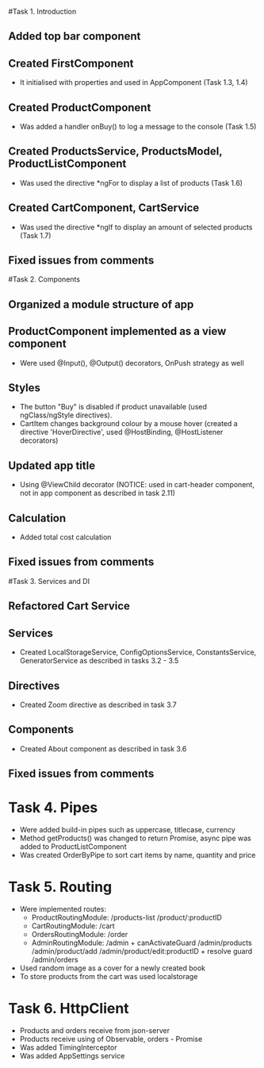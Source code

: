 #Task 1. Introduction
## Added top bar component
## Created FirstComponent 
- It initialised with properties and used in AppComponent (Task 1.3, 1.4)
## Created ProductComponent
- Was added a handler onBuy() to log a message to the console (Task 1.5)
## Created ProductsService, ProductsModel, ProductListComponent
- Was used the directive *ngFor to display a list of products (Task 1.6)
## Created CartComponent, CartService 
- Was used the directive *ngIf to display an amount of selected products (Task 1.7)
## Fixed issues from comments

#Task 2. Components
## Organized a module structure of app
## ProductComponent implemented as a view component
- Were used @Input(), @Output() decorators, OnPush strategy as well
## Styles
- The button "Buy" is disabled if product unavailable (used  ngClass/ngStyle directives).
- CartItem changes background colour by a mouse hover (created a directive 'HoverDirective', used @HostBinding, @HostListener decorators)
## Updated app title
- Using @ViewChild decorator (NOTICE: used in cart-header component, not in app component as described in task 2.11)
## Calculation
- Added total cost calculation
## Fixed issues from comments

#Task 3. Services and DI
## Refactored Cart Service
## Services
- Created LocalStorageService, ConfigOptionsService, ConstantsService, GeneratorService as described in tasks 3.2 - 3.5
## Directives
- Created Zoom directive as described in task 3.7
## Components
- Created About component as described in task 3.6
## Fixed issues from comments

# Task 4. Pipes
- Were added build-in pipes such as uppercase, titlecase, currency
- Method getProducts() was changed to return Promise, async pipe was added to ProductListComponent
- Was created OrderByPipe to sort cart items by name, quantity and price

# Task 5. Routing
- Were implemented routes:
   - ProductRoutingModule:
       /products-list
       /product/:productID
   - CartRoutingModule:
       /cart
   - OrdersRoutingModule:
       /order
   - AdminRoutingModule:
       /admin + canActivateGuard
       /admin/products
       /admin/product/add
       /admin/product/edit:productID + resolve guard
       /admin/orders
- Used random image as a cover for a newly created book
- To store products from the cart was used localstorage

# Task 6. HttpClient
  - Products and orders receive from json-server
  - Products receive using of Observable, orders - Promise
  - Was added TimingInterceptor
  - Was added AppSettings service
